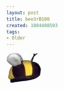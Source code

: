 ```yaml
---
layout: post
title: bee3rB100
created: 1084408503
tags:
- Older
---
```


<img src="/image/images/bee3rb100-680.jpg"/>

